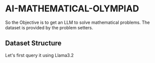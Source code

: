# AI-MATHEMATICAL-OLYMPIAD


So the Objective is to get an LLM to solve mathematical problems.
The dataset is provided by the problem setters.

## Dataset Structure

Let's first query it using Llama3.2
